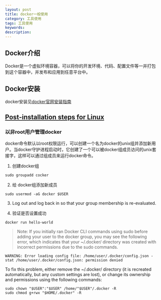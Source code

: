 ```yaml
---
layout: post
title: docker一般使用
category: 工具使用
tags: 工具使用
keywords:
description:
---
```


## Docker介绍
Docker是一个虚拟环境容器，可以将你的开发环境、代码、配置文件等一并打包到这个容器中，并发布和应用到任意平台中。

## Docker安装
docker安装见[docker官网安装指南]((https://docs.docker.com/install/linux/docker-ce/ubuntu/))

## [Post-installation steps for Linux](https://docs.docker.com/install/linux/linux-postinstall/)

### 以非root用户管理docker
docker命令默认以root权限运行，可以创建一个名为docker的unix组并添加新用户。当docker守护进程启动时，它创建了一个可以被docker组成员访问的unix套接字，这样可以通过组成员来运行docker命令。

1. 创建docker组
```
sudo groupadd cocker
```
2. 给 docker组添加新成员
```
sudo usermod -aG docker $USER
```
3. Log out and log back in so that your group membership is re-evaluated.

4. 验证是否设置成功
```
docker run hello-world
```
> Note:
If you initially ran Docker CLI commands using sudo before adding your user to the docker group, you may see the following error, which indicates that your ~/.docker/ directory was created with incorrect permissions due to the sudo commands.
```
WARNING: Error loading config file: /home/user/.docker/config.json -
stat /home/user/.docker/config.json: permission denied
```
To fix this problem, either remove the ~/.docker/ directory (it is recreated automatically, but any custom settings are lost), or change its ownership and permissions using the following commands:
```
sudo chown "$USER":"$USER" /home/"$USER"/.docker -R
sudo chmod g+rwx "$HOME/.docker" -R
```
